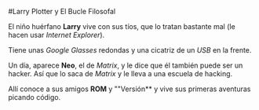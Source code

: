 #Larry Plotter y El Bucle Filosofal

El niño huérfano **Larry** vive con sus tíos, que lo tratan bastante mal
(le hacen usar *Internet Explorer*).

Tiene unas *Google Glasses* redondas y una cicatriz de un *USB* en la frente.

Un día, aparece **Neo**, el de *Matrix*, y le dice que él también puede ser un hacker. 
Así que lo saca de *Matrix* y le lleva a una escuela de hacking. 

Allí conoce a sus amigos **ROM** y ""Versión** y vive sus primeras aventuras picando código. 


